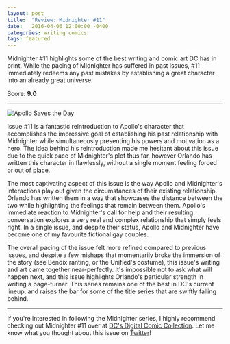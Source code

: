 ```yaml
---
layout: post
title:  "Review: Midnighter #11"
date:   2016-04-06 12:00:00 -0400
categories: writing comics
tags: featured
---
```

Midnighter #11 highlights some of the best writing and comic art DC has in print. While the pacing of Midnighter has suffered in past issues, #11 immediately redeems any past mistakes by establishing a great character into an already great universe.

Score: <strong>9.0</strong>

<hr>

<div class="img-wrapper">
    <img src="../../../../../assets/img/2016/04/midnighter_11_wide.jpg" title="Panel from Midnighter 11" alt="Apollo Saves the Day">
</div>

Issue #11 is a fantastic reintroduction to Apollo's character that accomplishes the impressive goal of establishing his past relationship with Midnighter while simultaneously presenting his powers and motivation as a hero. The idea behind his reintroduction made me hesitant about this issue due to the quick pace of Midnighter's plot thus far, however Orlando has written this character in flawlessly, without a single moment feeling forced or out of place.

The most captivating aspect of this issue is the way Apollo and Midnighter's interactions play out given the circumstances of their existing relationship. Orlando has written them in a way that showcases the distance between the two while highlighting the feelings that remain between them. Apollo's immediate reaction to Midnighter's call for help and their resulting conversation explores a very real and complex relationship that simply feels right. In a single issue, and despite their status, Apollo and Midnighter have become one of my favourite fictional gay couples.

The overall pacing of the issue felt more refined compared to previous issues, and despite a few mishaps that momentarily broke the immersion of the story (see Bendix ranting, or the Unified's costume), this issue's writing and art came together near-perfectly. It's impossible not to ask what will happen next, and this issue highlights Orlando's particular strength in writing a page-turner. This series remains one of the best in DC's current lineup, and raises the bar for some of the title series that are swiftly falling behind.

<hr>

If you're interested in following the Midnighter series, I highly recommend checking out Midnighter #11 over at [DC's Digital Comic Collection](//www.readdcentertainment.com/Midnighter-2015-11/digital-comic/T1421800115001). Let me know what you thought about this issue on [Twitter](//twitter.com/joshdrink)!
